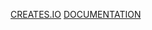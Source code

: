 [CREATES.IO](https://crates.io/crates/tnt-config)
[DOCUMENTATION](https://docs.rs/tnt-config/latest/tnt_config/)
